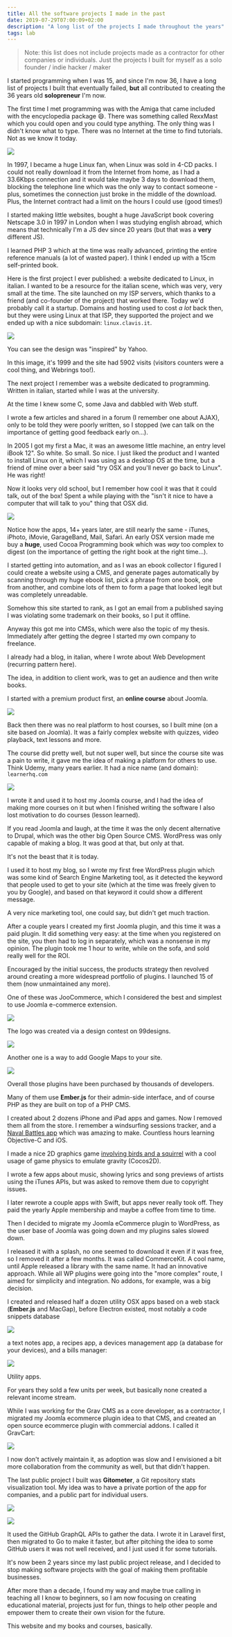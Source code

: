 ```yaml
---
title: All the software projects I made in the past
date: 2019-07-29T07:00:09+02:00
description: "A long list of the projects I made throughout the years"
tags: lab
---
```


> Note: this list does not include projects made as a contractor for other companies or individuals. Just the projects I built for myself as a solo founder / indie hacker / maker

I started programming when I was 15, and since I'm now 36, I have a long list of projects I built that eventually failed, **but** all contributed to creating the 36 years old **solopreneur** I'm now.

The first time I met programming was with the Amiga that came included with the encyclopedia package 😄. There was something called RexxMast which you could open and you could type anything. The only thing was I didn't know what to type. There was no Internet at the time to find tutorials. Not as we know it today.

![](rexx.png)

In 1997, I became a huge Linux fan, when Linux was sold in 4-CD packs. I could not really download it from the Internet from home, as I had a 33.6Kbps connection and it would take maybe 3 days to download them, blocking the telephone line which was the only way to contact someone - plus, sometimes the connection just broke in the middle of the download. Plus, the Internet contract had a limit on the hours I could use (good times!)

I started making little websites, bought a huge JavaScript book covering Netscape 3.0 in 1997 in London when I was studying english abroad, which means that technically I'm a JS dev since 20 years (but that was a **very** different JS).

I learned PHP 3 which at the time was really advanced, printing the entire reference manuals (a lot of wasted paper). I think I ended up with a 15cm self-printed book.

Here is the first project I ever published: a website dedicated to Linux, in italian. I wanted to be a resource for the italian scene, which was very, very small at the time. The site launched on my ISP servers, which thanks to a friend (and co-founder of the project) that worked there. Today we'd probably call it a startup. Domains and hosting used to cost _a lot_ back then, but they were using Linux at that ISP, they supported the project and we ended up with a nice subdomain: `linux.clavis.it`.

![](linux.jpg)

You can see the design was "inspired" by Yahoo.

In this image, it's 1999 and the site had 5902 visits (visitors counters were a cool thing, and Webrings too!).

The next project I remember was a website dedicated to programming. Written in italian, started while I was at the university.

At the time I knew some C, some Java and dabbled with Web stuff.

I wrote a few articles and shared in a forum (I remember one about AJAX), only to be told they were poorly written, so I stopped (we can talk on the importance of getting good feedback early on...).

In 2005 I got my first a Mac, it was an awesome little machine, an entry level iBook 12". So white. So small. So nice. I just liked the product and I wanted to install Linux on it, which I was using as a desktop OS at the time, but a friend of mine over a beer said "try OSX and you'll never go back to Linux". He was right!

Now it looks very old school, but I remember how cool it was that it could talk, out of the box! Spent a while playing with the "isn't it nice to have a computer that will talk to you" thing that OSX did.

![](ibook.jpg)

Notice how the apps, 14+ years later, are still nearly the same - iTunes, iPhoto, iMovie, GarageBand, Mail, Safari. An early OSX version made me buy a **huge**, used Cocoa Programming book which was *way* too complex to digest (on the importance of getting the right book at the right time...).

I started getting into automation, and as I was an ebook collector I figured I could create a website using a CMS, and generate pages automatically by scanning through my huge ebook list, pick a phrase from one book, one from another, and combine lots of them to form a page that looked legit but was completely unreadable.

Somehow this site started to rank, as I got an email from a published saying I was violating some trademark on their books, so I put it offline.

Anyway this got me into CMSs, which were also the topic of my thesis. Immediately after getting the degree I started my own company to freelance.

I already had a blog, in italian, where I wrote about Web Development (recurring pattern here).

The idea, in addition to client work, was to get an audience and then write books.

I started with a premium product first, an **online course** about Joomla.

![](corso-joomla.jpg)

Back then there was no real platform to host courses, so I built mine (on a site based on Joomla). It was a fairly complex website with quizzes, video playback, text lessons and more.

The course did pretty well, but not super well, but since the course site was a pain to write, it gave me the idea of making a platform for others to use. Think Udemy, many years earlier. It had a nice name (and domain): `learnerhq.com`

![](learnerhq.png)

I wrote it and used it to host my Joomla course, and I had the idea of making more courses on it but when I finished writing the software I also lost motivation to do courses (lesson learned).

If you read Joomla and laugh, at the time it was the only decent alternative to Drupal, which was the other big Open Source CMS. WordPress was only capable of making a blog. It was good at that, but only at that.

It's not the beast that it is today.

I used it to host my blog, so I wrote my first free WordPress plugin which was some kind of Search Engine Marketing tool, as it detected the keyword that people used to get to your site (which at the time was freely given to you by Google), and based on that keyword it could show a different message.

A very nice marketing tool, one could say, but didn't get much traction.

After a couple years I created my first Joomla plugin, and this time it was a paid plugin. It did something very easy: at the time when you registered on the site, you then had to log in separately, which was a nonsense in my opinion. The plugin took me 1 hour to write, while on the sofa, and sold really well for the ROI.

Encouraged by the initial success, the products strategy then revolved around creating a more widespread portfolio of plugins. I launched 15 of them (now unmaintained any more).

One of these was JooCommerce, which I considered the best and simplest to use Joomla e-commerce extension.

![](joocommerce-landing.png)

The logo was created via a design contest on 99designs.

![](joocommerce.png)

Another one is a way to add Google Maps to your site.

![](map.png)

Overall those plugins have been purchased by thousands of developers.

Many of them use **Ember.js** for their admin-side interface, and of course PHP as they are built on top of a PHP CMS.

I created about 2 dozens iPhone and iPad apps and games. Now I removed them all from the store. I remember a windsurfing sessions tracker, and a [Naval Battles app](http://www.148apps.com/app/432893420/) which was amazing to make. Countless hours learning Objective-C and iOS.

I made a nice 2D graphics game [involving birds and a squirrel](http://www.148apps.com/app/517486655/) with a cool usage of game physics to emulate gravity (Cocos2D).

I wrote a few apps about music, showing lyrics and song previews of artists using the iTunes APIs, but was asked to remove them due to copyright issues.

I later rewrote a couple apps with Swift, but apps never really took off. They paid the yearly Apple membership and maybe a coffee from time to time.

Then I decided to migrate my Joomla eCommerce plugin to WordPress, as the user base of Joomla was going down and my plugins sales slowed down.

I released it with a splash, no one seemed to download it even if it was free, so I removed it after a few months. It was called CommerceKit. A cool name, until Apple released a library with the same name. It had an innovative approach. While all WP plugins were going into the "more complex" route, I aimed for simplicity and integration. No addons, for example, was a big decision.

I created and released half a dozen utility OSX apps based on a web stack (**Ember.js** and MacGap), before Electron existed, most notably a code snippets database

![](code-snippet.jpg)

a text notes app, a recipes app, a devices management app (a database for your devices), and a bills manager:

![](bills.jpg)

Utility apps.

For years they sold a few units per week, but basically none created a relevant income stream.

While I was working for the Grav CMS as a core developer, as a contractor, I migrated my Joomla ecommerce plugin idea to that CMS, and created an open source ecommerce plugin with commercial addons. I called it GravCart:

![](gravcart.png)

I now don't actively maintain it, as adoption was slow and I envisioned a bit more collaboration from the community as well, but that didn't happen.

The last public project I built was **Gitometer**, a Git repository stats visualization tool. My idea was to have a private portion of the app for companies, and a public part for individual users.

![](gitometer1.png)

![](gitometer2.png)

It used the GitHub GraphQL APIs to gather the data. I wrote it in Laravel first, then migrated to Go to make it faster, but after pitching the idea to some GitHub users it was not well received, and I just used it for some tutorials.

It's now been 2 years since my last public project release, and I decided to stop making software projects with the goal of making them profitable businesses.

After more than a decade, I found my way and maybe true calling in teaching all I know to beginners, so I am now focusing on creating educational material, projects just for fun, things to help other people and empower them to create their own vision for the future.

This website and my books and courses, basically.